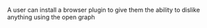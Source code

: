 A user can install a browser plugin to give them the ability to dislike anything using the open graph